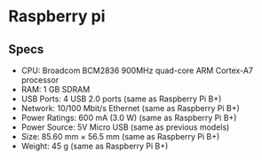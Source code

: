<link rel="stylesheet" type="text/css" media="all" href="https://shlomo90.github.io/homepage.css" />

# Raspberry pi

## Specs

- CPU: Broadcom BCM2836 900MHz quad-core ARM Cortex-A7 processor
- RAM: 1 GB SDRAM
- USB Ports: 4 USB 2.0 ports  (same as Raspberry Pi B+)
- Network: 10/100 Mbit/s Ethernet (same as Raspberry Pi B+)
- Power Ratings: 600 mA (3.0 W) (same as Raspberry Pi B+)
- Power Source: 5V Micro USB (same as previous models)
- Size: 85.60 mm × 56.5 mm (same as Raspberry Pi B+)
- Weight: 45 g (same as Raspberry Pi B+)


